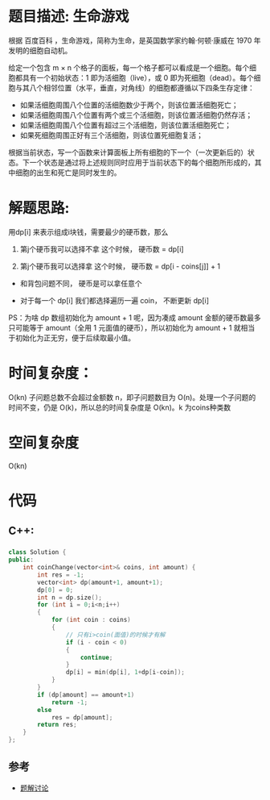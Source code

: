 # 题目描述:  生命游戏

根据 百度百科 ，生命游戏，简称为生命，是英国数学家约翰·何顿·康威在 1970 年发明的细胞自动机。

给定一个包含 m × n 个格子的面板，每一个格子都可以看成是一个细胞。每个细胞都具有一个初始状态：1 即为活细胞（live），或 0 即为死细胞（dead）。每个细胞与其八个相邻位置（水平，垂直，对角线）的细胞都遵循以下四条生存定律：

 - 如果活细胞周围八个位置的活细胞数少于两个，则该位置活细胞死亡；
 - 如果活细胞周围八个位置有两个或三个活细胞，则该位置活细胞仍然存活；
 - 如果活细胞周围八个位置有超过三个活细胞，则该位置活细胞死亡；
 - 如果死细胞周围正好有三个活细胞，则该位置死细胞复活；

根据当前状态，写一个函数来计算面板上所有细胞的下一个（一次更新后的）状态。下一个状态是通过将上述规则同时应用于当前状态下的每个细胞所形成的，其中细胞的出生和死亡是同时发生的。

# 解题思路:
用dp[i] 来表示组成i块钱，需要最少的硬币数，那么

1. 第j个硬币我可以选择不拿 这个时候， 硬币数 = dp[i]

2. 第j个硬币我可以选择拿 这个时候， 硬币数 = dp[i - coins[j]] + 1

  - 和背包问题不同， 硬币是可以拿任意个

  - 对于每一个 dp[i] 我们都选择遍历一遍 coin， 不断更新 dp[i]

PS：为啥 dp 数组初始化为 amount + 1 呢，因为凑成 amount 金额的硬币数最多只可能等于 amount（全用 1 元面值的硬币），所以初始化为 amount + 1 就相当于初始化为正无穷，便于后续取最小值。


# 时间复杂度：
  O(kn) 子问题总数不会超过金额数 n，即子问题数目为 O(n)。处理一个子问题的时间不变，仍是 O(k)，所以总的时间复杂度是 O(kn)。k 为coins种类数
# 空间复杂度
  O(kn)
  
# 代码

## C++:
###  
```c++
class Solution {
public:
    int coinChange(vector<int>& coins, int amount) {
        int res = -1;
        vector<int> dp(amount+1, amount+1);
        dp[0] = 0;
        int n = dp.size();
        for (int i = 0;i<n;i++)
        {
            for (int coin : coins)
            {
                // 只有i>coin(面值)的时候才有解
                if (i - coin < 0)
                {
                    continue;
                }
                dp[i] = min(dp[i], 1+dp[i-coin]);
            }
        }
        if (dp[amount] == amount+1)
            return -1;
        else
            res = dp[amount];
        return res;
    }
};
```
## 参考
  - [题解讨论](https://leetcode-cn.com/problems/coin-change/solution/dong-tai-gui-hua-suan-fa-si-xiang-by-hikes/)
